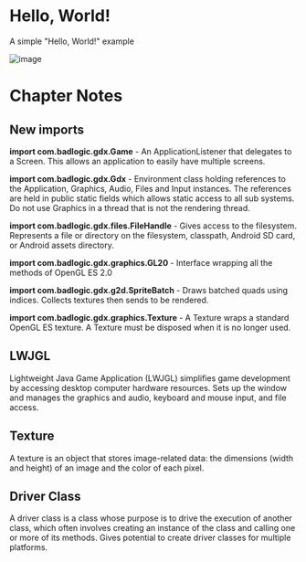 # Hello, World!
A simple "Hello, World!" example

![image](https://user-images.githubusercontent.com/4059636/51062390-0d8d9a00-15f7-11e9-9c70-3adb52e18a26.png)

# Chapter Notes
## New imports
**import com.badlogic.gdx.Game** - An ApplicationListener that delegates to a Screen. This allows an application to easily have multiple screens.

**import com.badlogic.gdx.Gdx** - Environment class holding references to the Application, Graphics, Audio, Files and Input instances. The references are held in public static fields which allows static access to all sub systems. Do not use Graphics in a thread that is not the rendering thread.

**import com.badlogic.gdx.files.FileHandle** - Gives access to the filesystem. Represents a file or directory on the filesystem, classpath, Android SD card, or Android assets directory.

**import com.badlogic.gdx.graphics.GL20** - Interface wrapping all the methods of OpenGL ES 2.0

**import com.badlogic.gdx.g2d.SpriteBatch** - Draws batched quads using indices. Collects textures then sends to be rendered.

**import com.badlogic.gdx.graphics.Texture** - A Texture wraps a standard OpenGL ES texture. A Texture must be disposed when it is no longer used.

## LWJGL
Lightweight Java Game Application (LWJGL) simplifies game development by accessing desktop computer hardware resources. Sets up the window and manages the graphics and audio, keyboard and mouse input, and file access.

## Texture
A texture is an object that stores image-related data: the dimensions (width and height) of an image and the color of each pixel.

## Driver Class
A driver class is a class whose purpose is to drive the execution of another class, which often involves creating an instance of the class and calling one or more of its methods. Gives potential to create driver classes for multiple platforms.
